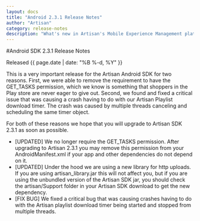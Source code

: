 ```yaml
---
layout: docs
title: "Android 2.3.1 Release Notes"
author: "Artisan"
category: release-notes
description: "What's new in Artisan's Mobile Experience Management platform."
---
```

#Android SDK 2.3.1 Release Notes

Released {{ page.date | date: "%B %-d, %Y" }}

This is a very important release for the Artisan Android SDK for two reasons. First, we were able to remove the requirement to have the GET_TASKS permission, which we know is something that shoppers in the Play store are never eager to give out. Second, we found and fixed a critical issue that was causing a crash having to do with our Artisan Playlist download timer. The crash was caused by multiple threads canceling and scheduling the same timer object.

For both of these reasons we hope that you will upgrade to Artisan SDK 2.3.1 as soon as possible.

* [UPDATED] We no longer require the GET_TASKS permission. After upgrading to Artisan 2.3.1 you may remove this permission from your AndroidManifest.xml if your app and other dependencies do not depend on it.
* [UPDATED] Under the hood we are using a new library for http uploads. If you are using artisan_library.jar this will not affect you, but if you are using the unbundled version of the Artisan SDK jar, you should check the artisan/Support folder in your Artisan SDK download to get the new dependency.
* [FIX BUG] We fixed a critical bug that was causing crashes having to do with the Artisan playlist download timer being started and stopped from multiple threads.
